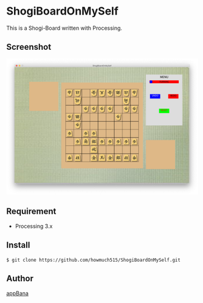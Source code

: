 # ShogiBoardOnMySelf

This is a Shogi-Board written with Processing.

## Screenshot

<div align="center">
<img src="screenshot/screenshot.png" alt="属性" title="demo">
</div>

## Requirement

- Processing 3.x

## Install

```shell
$ git clone https://github.com/howmuch515/ShogiBoardOnMySelf.git
```

## Author

[appBana](https://github.com/howmuch515)
